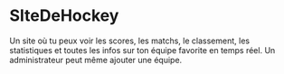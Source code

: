 # SIteDeHockey
Un site où tu peux voir les scores, les matchs, le classement, les statistiques et toutes les infos sur ton équipe favorite en temps réel. Un administrateur peut même ajouter une équipe.

